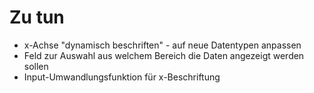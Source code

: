 # Zu tun
- x-Achse "dynamisch beschriften" - auf neue Datentypen anpassen
- Feld zur Auswahl aus welchem Bereich die Daten angezeigt werden sollen
- Input-Umwandlungsfunktion für x-Beschriftung